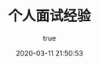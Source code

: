 ---
pageComponent:
  name: Catalogue
  data:
    path: 85.工作/10.个人面试经验
    imgUrl: /img/web.png
    description: 个人面试经验
title: 个人面试经验
date: 2020-03-11 21:50:53
permalink: /privateInterviewExperience/
sidebar: false
article: false
comment: false
editLink: false
author:
  name: xugaoyi
  link: https://github.com/xugaoyi
---